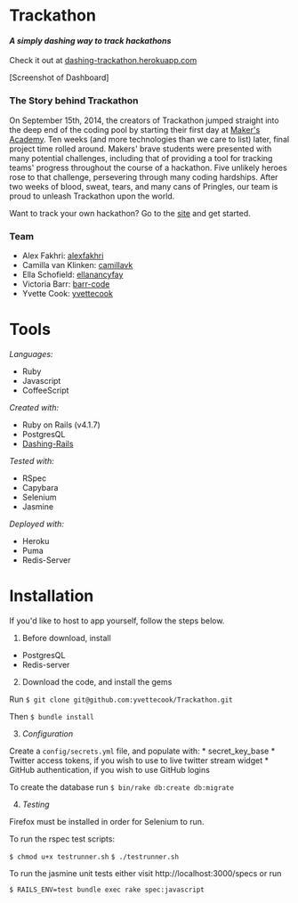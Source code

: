 # Trackathon
#### *A simply dashing way to track hackathons*
Check it out at [dashing-trackathon.herokuapp.com](http://dashing-trackathon.herokuapp.com/)

[Screenshot of Dashboard]

### The Story behind Trackathon
On September 15th, 2014, the creators of Trackathon jumped straight into the deep end of the coding pool by starting their first day at [Maker's Academy](www.makersacademy.com). Ten weeks (and more technologies than we care to list) later, final project time rolled around. Makers' brave students were presented with many potential challenges, including that of providing a tool for tracking teams' progress throughout the course of a hackathon. Five unlikely heroes rose to that challenge, persevering through many coding hardships. After two weeks of blood, sweat, tears, and many cans of Pringles, our team is proud to unleash Trackathon upon the world.

Want to track your own hackathon? Go to the [site](http://dashing-trackathon.herokuapp.com/) and get started.

### Team

* Alex Fakhri: [alexfakhri](https://github.com/alexfakhri)
* Camilla van Klinken: [camillavk](https://github.com/camillavk)
* Ella Schofield: [ellanancyfay](https://github.com/EllaNancyFay)
* Victoria Barr: [barr-code](https://github.com/barr-code)
* Yvette Cook: [yvettecook](https://github.com/yvettecook)

# Tools

*Languages:*
  * Ruby
  * Javascript
  * CoffeeScript


*Created with:*
  * Ruby on Rails (v4.1.7)
  * PostgresQL
  * [Dashing-Rails](https://github.com/gottfrois/dashing-rails)

*Tested with:*

  * RSpec
  * Capybara
  * Selenium
  * Jasmine

*Deployed with:*

  * Heroku
  * Puma
  * Redis-Server


# Installation

If you'd like to host to app yourself, follow the steps below.

1. Before download, install
  * PostgresQL
  * Redis-server


2. Download the code, and install the gems

  Run `$ git clone git@github.com:yvettecook/Trackathon.git`

  Then `$ bundle install`

3. *Configuration*

Create a `config/secrets.yml` file, and populate with:
      * secret_key_base
      * Twitter access tokens, if you wish to use to live twitter stream widget
      * GitHub authentication, if you wish to use GitHub logins

To create the database run `$ bin/rake db:create db:migrate`

4. *Testing*

Firefox must be installed in order for Selenium to run.

To run the rspec test scripts:

`$ chmod u+x testrunner.sh`
`$ ./testrunner.sh`

To run the jasmine unit tests either visit http://localhost:3000/specs or run

`$ RAILS_ENV=test bundle exec rake spec:javascript`
